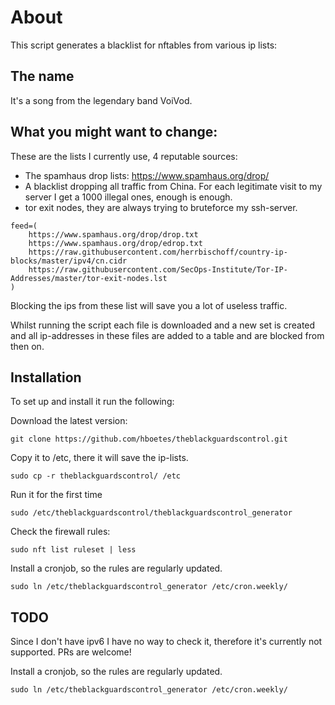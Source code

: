 # About
This script generates a blacklist for nftables from various ip lists:

## The name
It's a song from the legendary band VoiVod.

## What you might want to change:
These are the lists I currently use, 4 reputable sources:
 - The spamhaus drop lists: https://www.spamhaus.org/drop/
 - A blacklist dropping all traffic from China. For each legitimate visit to my server I get a 1000 illegal ones, enough is enough.
 - tor exit nodes, they are always trying to bruteforce my ssh-server.

```
feed=(
    https://www.spamhaus.org/drop/drop.txt
    https://www.spamhaus.org/drop/edrop.txt
    https://raw.githubusercontent.com/herrbischoff/country-ip-blocks/master/ipv4/cn.cidr
    https://raw.githubusercontent.com/SecOps-Institute/Tor-IP-Addresses/master/tor-exit-nodes.lst
)
```

Blocking the ips from these list will save you a lot of useless traffic.

Whilst running the script each file is downloaded and a new set is created and all
ip-addresses in these files are added to a table and are blocked from then on.

## Installation
To set up and install it run the following:

Download the latest version:
```
git clone https://github.com/hboetes/theblackguardscontrol.git
```

Copy it to /etc, there it will save the ip-lists.
```
sudo cp -r theblackguardscontrol/ /etc
```

Run it for the first time
```
sudo /etc/theblackguardscontrol/theblackguardscontrol_generator
```

Check the firewall rules:
```
sudo nft list ruleset | less
```

Install a cronjob, so the rules are regularly updated.
```
sudo ln /etc/theblackguardscontrol_generator /etc/cron.weekly/
```

## TODO
Since I don't have ipv6 I have no way to check it, therefore it's currently not supported. PRs are welcome!

Install a cronjob, so the rules are regularly updated.

```
sudo ln /etc/theblackguardscontrol_generator /etc/cron.weekly/
```
